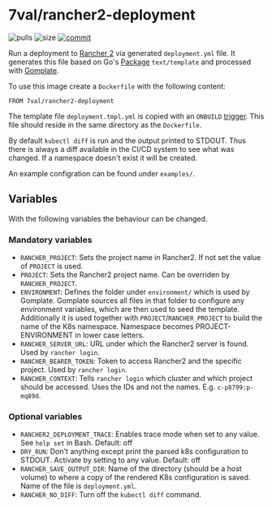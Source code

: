 # 7val/rancher2-deployment

![pulls](https://img.shields.io/docker/pulls/7val/rancher2-deployment.svg)
![size](https://images.microbadger.com/badges/image/7val/rancher2-deployment.svg)
[![commit](https://images.microbadger.com/badges/commit/7val/rancher2-deployment.svg)](https://microbadger.com/images/7val/rancher2-deployment)

Run a deployment to [Rancher 2][1] via generated `deployment.yml` file.  It
generates this file based on Go's [Package][2] `text/template` and processed
with [Gomplate][3].

To use this image create a `Dockerfile` with the following content:
```
FROM 7val/rancher2-deployment
```
The template file `deployment.tmpl.yml` is copied with an
`ONBUILD` [trigger][4]. This file should reside in the same directory as the
`Dockerfile`.

By default `kubectl diff` is run and the output printed to STDOUT. Thus there is
always a diff available in the CI/CD system to see what was changed.
If a namespace doesn't exist it will be created.

An example configration can be found under `examples/`.

## Variables

With the following variables the behaviour can be changed.

### Mandatory variables

* `RANCHER_PROJECT`: Sets the project name in Rancher2. If not set the value of
  `PROJECT` is used.
* `PROJECT`: Sets the Rancher2 project name. Can be overriden by
  `RANCHER_PROJECT`.
* `ENVIRONMENT`: Defines the folder under `environment/` which is used by
  Gomplate. Gomplate sources all files in that folder to configure any
  environment variables, which are then used to seed the template. Additionally
  it is used together with `PROJECT`/`RANCHER_PROJECT` to build the name of the
  K8s namespace. Namespace becomes PROJECT-ENVIRONMENT in lower case letters.
* `RANCHER_SERVER_URL`: URL under which the Rancher2 server is found. Used by
  `rancher login`.
* `RANCHER_BEARER_TOKEN`: Token to access Rancher2 and the specific project.
  Used by `rancher login`.
* `RANCHER_CONTEXT`: Tells `rancher login` which cluster and which project
  should be accessed. Uses the IDs and not the names. E.g. `c-p8799:p-mq89d`.

### Optional variables

* `RANCHER2_DEPLOYMENT_TRACE`: Enables trace mode when set to any value. See
  `help set` in Bash. Default: off
* `DRY_RUN`: Don't anything except print the parsed k8s configuration to STDOUT.
  Activate by setting to any value. Default: off
* `RANCHER_SAVE_OUTPUT_DIR`: Name of the directory (should be a host volume) to
  where a copy of the rendered K8s configuration is saved. Name of the file is
  `deployment.yml`.
* `RANCHER_NO_DIFF`: Turn off the `kubectl diff` command.

[1]: https://rancher.com/docs/rancher/v2.x/en/
[2]: https://golang.org/pkg/text/template/
[3]: https://docs.gomplate.ca/
[4]: https://docs.docker.com/engine/reference/builder/#onbuild
